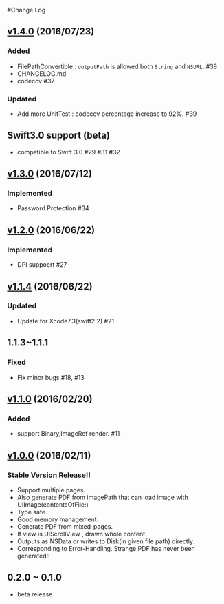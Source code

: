 #Change Log

## [v1.4.0](https://github.com/sgr-ksmt/PDFGenerator/releases/tag/1.4.0) (2016/07/23)
### Added
- FilePathConvertible : `outputPath` is allowed both `String` and `NSURL`.  #38
- CHANGELOG.md
- codecov #37

### Updated
- Add more UnitTest : codecov percentage increase to 92%. #39

## Swift3.0 support (beta)
- compatible to Swift 3.0 #29 #31 #32

## [v1.3.0](https://github.com/sgr-ksmt/PDFGenerator/releases/tag/1.3.0) (2016/07/12)
### Implemented
- Password Protection #34


## [v1.2.0](https://github.com/sgr-ksmt/PDFGenerator/releases/tag/1.2.0) (2016/06/22)
### Implemented
- DPI suppoert #27

## [v1.1.4](https://github.com/sgr-ksmt/PDFGenerator/releases/tag/1.1.4) (2016/06/22)
### Updated
- Update for Xcode7.3(swift2.2) #21

## 1.1.3~1.1.1
### Fixed
- Fix minor bugs #18, #13

## [v1.1.0](https://github.com/sgr-ksmt/PDFGenerator/releases/tag/1.1.0) (2016/02/20)
### Added
- support Binary,ImageRef render. #11

## [v1.0.0](https://github.com/sgr-ksmt/PDFGenerator/releases/tag/1.0.0) (2016/02/11)
### Stable Version Release!!
- Support multiple pages.
- Also generate PDF from imagePath that can load image with UIImage(contentsOfFile:)
- Type safe.
- Good memory management.
- Generate PDF from mixed-pages.
- If view is UIScrollView , drawn whole content.
- Outputs as NSData or writes to Disk(in given file path) directly.
- Corresponding to Error-Handling. Strange PDF has never been generated!!

## 0.2.0 ~ 0.1.0
- beta release